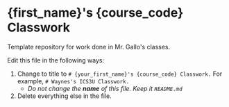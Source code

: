 # {first_name}'s {course_code} Classwork
Template repository for work done in Mr. Gallo's classes.

Edit this file in the following ways:
1. Change to title to `# {your_first_name}'s {course_code} Classwork.` For example, `# Waynes's ICS3U Classwork.`
    - *Do not change the **name** of this file. Keep it `README.md`*
2. Delete everything else in the file.
